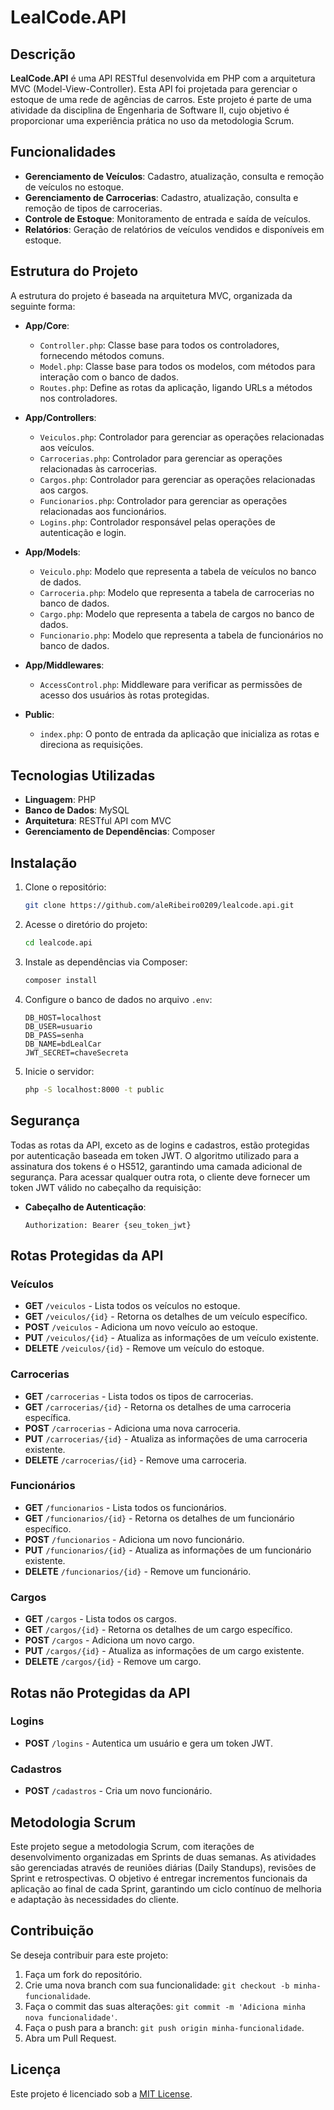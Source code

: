 # LealCode.API

## Descrição

**LealCode.API** é uma API RESTful desenvolvida em PHP com a arquitetura MVC (Model-View-Controller). Esta API foi projetada para gerenciar o estoque de uma rede de agências de carros. Este projeto é parte de uma atividade da disciplina de Engenharia de Software II, cujo objetivo é proporcionar uma experiência prática no uso da metodologia Scrum.

## Funcionalidades

- **Gerenciamento de Veículos**: Cadastro, atualização, consulta e remoção de veículos no estoque.
- **Gerenciamento de Carrocerias**: Cadastro, atualização, consulta e remoção de tipos de carrocerias.
- **Controle de Estoque**: Monitoramento de entrada e saída de veículos.
- **Relatórios**: Geração de relatórios de veículos vendidos e disponíveis em estoque.

## Estrutura do Projeto

A estrutura do projeto é baseada na arquitetura MVC, organizada da seguinte forma:

- **App/Core**:
  - `Controller.php`: Classe base para todos os controladores, fornecendo métodos comuns.
  - `Model.php`: Classe base para todos os modelos, com métodos para interação com o banco de dados.
  - `Routes.php`: Define as rotas da aplicação, ligando URLs a métodos nos controladores.

- **App/Controllers**:
  - `Veiculos.php`: Controlador para gerenciar as operações relacionadas aos veículos.
  - `Carrocerias.php`: Controlador para gerenciar as operações relacionadas às carrocerias.
  - `Cargos.php`: Controlador para gerenciar as operações relacionadas aos cargos.
  - `Funcionarios.php`: Controlador para gerenciar as operações relacionadas aos funcionários.
  - `Logins.php`: Controlador responsável pelas operações de autenticação e login.

- **App/Models**:
  - `Veiculo.php`: Modelo que representa a tabela de veículos no banco de dados.
  - `Carroceria.php`: Modelo que representa a tabela de carrocerias no banco de dados.
  - `Cargo.php`: Modelo que representa a tabela de cargos no banco de dados.
  - `Funcionario.php`: Modelo que representa a tabela de funcionários no banco de dados.

- **App/Middlewares**:
  - `AccessControl.php`: Middleware para verificar as permissões de acesso dos usuários às rotas protegidas.

- **Public**:
  - `index.php`: O ponto de entrada da aplicação que inicializa as rotas e direciona as requisições.

## Tecnologias Utilizadas

- **Linguagem**: PHP
- **Banco de Dados**: MySQL
- **Arquitetura**: RESTful API com MVC
- **Gerenciamento de Dependências**: Composer

## Instalação

1. Clone o repositório:
    ```bash
    git clone https://github.com/aleRibeiro0209/lealcode.api.git
    ```

2. Acesse o diretório do projeto:
    ```bash
    cd lealcode.api
    ```

3. Instale as dependências via Composer:
    ```bash
    composer install
    ```

4. Configure o banco de dados no arquivo `.env`:
    ```
    DB_HOST=localhost
    DB_USER=usuario
    DB_PASS=senha
    DB_NAME=bdLealCar
    JWT_SECRET=chaveSecreta
    ```

5. Inicie o servidor:
    ```bash
    php -S localhost:8000 -t public
    ```

## Segurança

Todas as rotas da API, exceto as de logins e cadastros, estão protegidas por autenticação baseada em token JWT. O algoritmo utilizado para a assinatura dos tokens é o HS512, garantindo uma camada adicional de segurança. Para acessar qualquer outra rota, o cliente deve fornecer um token JWT válido no cabeçalho da requisição:

- **Cabeçalho de Autenticação**:
    ```http
    Authorization: Bearer {seu_token_jwt}
    ```

## Rotas Protegidas da API

### Veículos

- **GET** `/veiculos` - Lista todos os veículos no estoque.
- **GET** `/veiculos/{id}` - Retorna os detalhes de um veículo específico.
- **POST** `/veiculos` - Adiciona um novo veículo ao estoque.
- **PUT** `/veiculos/{id}` - Atualiza as informações de um veículo existente.
- **DELETE** `/veiculos/{id}` - Remove um veículo do estoque.

### Carrocerias

- **GET** `/carrocerias` - Lista todos os tipos de carrocerias.
- **GET** `/carrocerias/{id}` - Retorna os detalhes de uma carroceria específica.
- **POST** `/carrocerias` - Adiciona uma nova carroceria.
- **PUT** `/carrocerias/{id}` - Atualiza as informações de uma carroceria existente.
- **DELETE** `/carrocerias/{id}` - Remove uma carroceria.

### Funcionários

- **GET** `/funcionarios` - Lista todos os funcionários.
- **GET** `/funcionarios/{id}` - Retorna os detalhes de um funcionário específico.
- **POST** `/funcionarios` - Adiciona um novo funcionário.
- **PUT** `/funcionarios/{id}` - Atualiza as informações de um funcionário existente.
- **DELETE** `/funcionarios/{id}` - Remove um funcionário.

### Cargos

- **GET** `/cargos` - Lista todos os cargos.
- **GET** `/cargos/{id}` - Retorna os detalhes de um cargo específico.
- **POST** `/cargos` - Adiciona um novo cargo.
- **PUT** `/cargos/{id}` - Atualiza as informações de um cargo existente.
- **DELETE** `/cargos/{id}` - Remove um cargo.

## Rotas não Protegidas da API

### Logins

- **POST** `/logins` - Autentica um usuário e gera um token JWT.

### Cadastros

- **POST** `/cadastros` - Cria um novo funcionário.

## Metodologia Scrum

Este projeto segue a metodologia Scrum, com iterações de desenvolvimento organizadas em Sprints de duas semanas. As atividades são gerenciadas através de reuniões diárias (Daily Standups), revisões de Sprint e retrospectivas. O objetivo é entregar incrementos funcionais da aplicação ao final de cada Sprint, garantindo um ciclo contínuo de melhoria e adaptação às necessidades do cliente.

## Contribuição

Se deseja contribuir para este projeto:

1. Faça um fork do repositório.
2. Crie uma nova branch com sua funcionalidade: `git checkout -b minha-funcionalidade`.
3. Faça o commit das suas alterações: `git commit -m 'Adiciona minha nova funcionalidade'`.
4. Faça o push para a branch: `git push origin minha-funcionalidade`.
5. Abra um Pull Request.

## Licença

Este projeto é licenciado sob a [MIT License](LICENSE).
